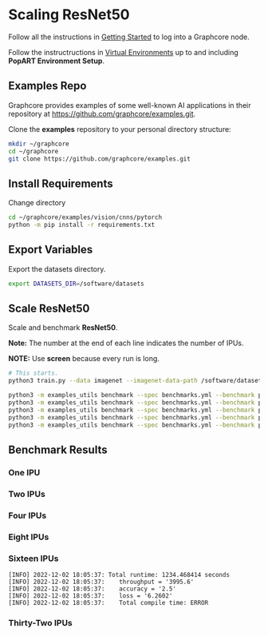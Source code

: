 # Scaling ResNet50

Follow all the instructions in [Getting Started](/docs/graphcore/Getting-Started) to log into a Graphcore node.

Follow the instructructions in [Virtual Environments](/docs/graphcore/Virtual-Environments) up to and including **PopART Environment Setup**.

## Examples Repo

Graphcore provides examples of some well-known AI applications in their repository at https://github.com/graphcore/examples.git.

Clone the **examples** repository to your personal directory structure:

```bash
mkdir ~/graphcore
cd ~/graphcore
git clone https://github.com/graphcore/examples.git
```

## Install Requirements

Change directory

```bash
cd ~/graphcore/examples/vision/cnns/pytorch
python -m pip install -r requirements.txt
```

## Export Variables

Export the datasets directory.

```bash
export DATASETS_DIR=/software/datasets
```

## Scale ResNet50

Scale and benchmark **ResNet50**.

**Note:** The number at the end of each line indicates the number of IPUs.

**NOTE:** Use **screen** because every run is long.

```bash
# This starts.
python3 train.py --data imagenet --imagenet-data-path /software/datasets/imagenet

python3 -m examples_utils benchmark --spec benchmarks.yml --benchmark pytorch_resnet50_train_real_1
python3 -m examples_utils benchmark --spec benchmarks.yml --benchmark pytorch_resnet50_train_real_2
python3 -m examples_utils benchmark --spec benchmarks.yml --benchmark pytorch_resnet50_train_real_4
python3 -m examples_utils benchmark --spec benchmarks.yml --benchmark pytorch_resnet50_train_real_8
python3 -m examples_utils benchmark --spec benchmarks.yml --benchmark pytorch_resnet50_train_real_pod16
```

## Benchmark Results

### One IPU

### Two IPUs

### Four IPUs

### Eight IPUs

### Sixteen IPUs

```text
[INFO] 2022-12-02 18:05:37: Total runtime: 1234.468414 seconds
[INFO] 2022-12-02 18:05:37:    throughput = '3995.6'
[INFO] 2022-12-02 18:05:37:    accuracy = '2.5'
[INFO] 2022-12-02 18:05:37:    loss = '6.2602'
[INFO] 2022-12-02 18:05:37:    Total compile time: ERROR
```

### Thirty-Two IPUs

